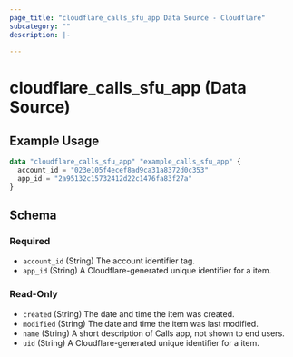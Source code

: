 ```yaml
---
page_title: "cloudflare_calls_sfu_app Data Source - Cloudflare"
subcategory: ""
description: |-
  
---
```


# cloudflare_calls_sfu_app (Data Source)



## Example Usage

```terraform
data "cloudflare_calls_sfu_app" "example_calls_sfu_app" {
  account_id = "023e105f4ecef8ad9ca31a8372d0c353"
  app_id = "2a95132c15732412d22c1476fa83f27a"
}
```

<!-- schema generated by tfplugindocs -->
## Schema

### Required

- `account_id` (String) The account identifier tag.
- `app_id` (String) A Cloudflare-generated unique identifier for a item.

### Read-Only

- `created` (String) The date and time the item was created.
- `modified` (String) The date and time the item was last modified.
- `name` (String) A short description of Calls app, not shown to end users.
- `uid` (String) A Cloudflare-generated unique identifier for a item.


